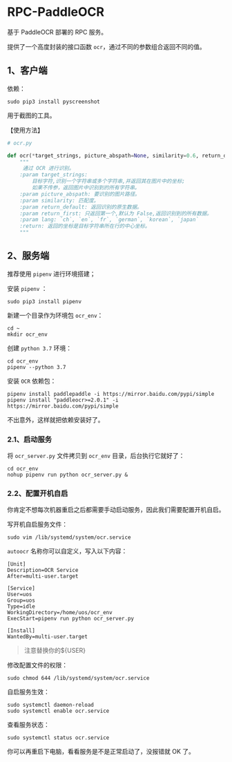 # RPC-PaddleOCR

基于 PaddleOCR 部署的 RPC 服务。

提供了一个高度封装的接口函数 `ocr`，通过不同的参数组合返回不同的值。

## 1、客户端

依赖：

```shell
sudo pip3 install pyscreenshot
```

用于截图的工具。

【使用方法】

```python
# ocr.py

def ocr(*target_strings, picture_abspath=None, similarity=0.6, return_default=False, return_first=False, lang="ch"):
    """
     通过 OCR 进行识别。
    :param target_strings: 
        目标字符,识别一个字符串或多个字符串,并返回其在图片中的坐标;
        如果不传参，返回图片中识别到的所有字符串。
    :param picture_abspath: 要识别的图片路径。
    :param similarity: 匹配度。
    :param return_default: 返回识别的原生数据。
    :param return_first: 只返回第一个,默认为 False,返回识别到的所有数据。
    :param lang: `ch`, `en`, `fr`, `german`, `korean`, `japan`
    :return: 返回的坐标是目标字符串所在行的中心坐标。
    """
```

## 2、服务端

推荐使用 `pipenv` 进行环境搭建；

安装 `pipenv` ：

```
sudo pip3 install pipenv
```

新建一个目录作为环境包 `ocr_env`：

```
cd ~
mkdir ocr_env
```

创建 `python 3.7` 环境：

```
cd ocr_env
pipenv --python 3.7
```

安装 `OCR` 依赖包：

```
pipenv install paddlepaddle -i https://mirror.baidu.com/pypi/simple
pipenv install "paddleocr>=2.0.1" -i https://mirror.baidu.com/pypi/simple
```

不出意外，这样就把依赖安装好了。

### 2.1、启动服务

将 `ocr_server.py` 文件拷贝到 `ocr_env` 目录，后台执行它就好了：

```
cd ocr_env
nohup pipenv run python ocr_server.py &
```

### 2.2、配置开机自启

你肯定不想每次机器重启之后都需要手动启动服务，因此我们需要配置开机自启。

写开机自启服务文件：

```
sudo vim /lib/systemd/system/ocr.service
```

`autoocr` 名称你可以自定义，写入以下内容：

```
[Unit]
Description=OCR Service
After=multi-user.target

[Service]
User=uos
Group=uos
Type=idle
WorkingDirectory=/home/uos/ocr_env
ExecStart=pipenv run python ocr_server.py

[Install]
WantedBy=multi-user.target
```

> 注意替换你的${USER}

修改配置文件的权限：

```
sudo chmod 644 /lib/systemd/system/ocr.service
```

自启服务生效：

```
sudo systemctl daemon-reload
sudo systemctl enable ocr.service
```

查看服务状态：

```
sudo systemctl status ocr.service
```

你可以再重启下电脑，看看服务是不是正常启动了，没报错就 OK 了。


